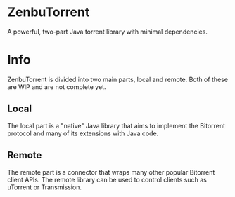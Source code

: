 ZenbuTorrent
=============
A powerful, two-part Java torrent library with minimal dependencies.

Info
============
ZenbuTorrent is divided into two main parts, local and remote. Both of these are WIP and are not complete yet.

Local
------------
The local part is a "native" Java library that aims to implement the Bitorrent protocol and many of its extensions with Java code.

Remote
------------
The remote part is a connector that wraps many other popular Bitorrent client APIs. The remote library can be used to control clients such
as uTorrent or Transmission.
